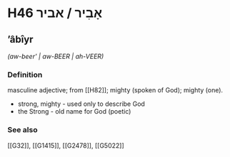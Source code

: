 # H46 אָבִיר / אביר

## ʼâbîyr

_(aw-beer' | aw-BEER | ah-VEER)_

### Definition

masculine adjective; from [[H82]]; mighty (spoken of God); mighty (one).

- strong, mighty - used only to describe God
- the Strong - old name for God (poetic)
### See also

[[G32]], [[G1415]], [[G2478]], [[G5022]]

